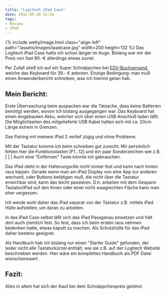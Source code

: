 ```yaml
---
title: "Logitech iPad Case"
date: 2012-05-20 15:16
tags: 
- Review
- iPad
---
```

{% include wetty/image.html class="align-left" path="/assets/images/ipadcase.jpg" width=200 height=132 %} Das Logitech iPad Case hatte ich schon länger im Auge. Bislang war mir der Preis von fast 90.-€ allerdings etwas zuviel.

Per Zufall stieß ich auf ein Super Schnäppchen bei [EDV-Buchversand](http://www.edv-buchversand.de/), welche das Keyboard für 39.- € anboten. Einzige Bedingung: man muß einen Anwenderbericht schreiben, was ich hiermit getan hab.

<!--more-->

##  Mein Bericht:
Erste Überraschung beim auspacken war die Tatsache, dass keine Batterien benötigt werden, wovon ich bislang ausgegangen war. Das Keyboard hat einen eingebauten Akku, welcher sich über einen USB Anschluß laden läßt. Die Möglichkeiten des mitgelieferte USB Kabel halten sich mit ca. 20cm Länge extrem in Grenzen. 

Das Pairing mit meinem iPad 2 verlief zügig und ohne Probleme. 

Mit der Tastatur komme ich beim schreiben gut zurecht. Mir persönlich fehlen hier die Funktionstasten [F1...12] und ein paar Sonderzeichen wie z.B. [ ] | 
Auch eine "Entfernen" Taste könnte ich gebrauchen.

Das iPad steht in der Halterungsrille nicht immer fest und kann nach hinten raus kippen. Gerade wenn man am iPad Display von eine App zur anderen wechselt, oder Buttons betätigen muß, die nicht über die Tastatur erreichbar sind, kann das leicht passieren. D.h. arbeiten mit dem Gespann Tastatur/iPad auf den Knien oder einer nicht waagrechten Fläche kann man eher vergessen.

Ich werde wohl daher das iPad separat von der Tastatur z.B. mittels iPad Hülle aufstellen, um daran zu arbeiten. 

In das iPad Case selbst läßt sich das iPad Passgenau einsetzen und hält dort auch ziemlich fest. So fest, dass ich beim ersten raus nehmen bedenken hatte, etwas kaputt zu machen. Als Schutzhülle für das iPad daher bestens geeignet.

Als Handbuch hab ich bislang nur einen "Starter Guide" gefunden, der leider nicht alle Tastaturkürzel enthält, wie sie z.B. auf der Logitech Website beschrieben werden. Hier wäre ein komplettes Handbuch als PDF Datei wünschenswert. 

## Fazit: 
Alles in allem hat sich der Kauf bei dem Schnäppchenpreis gelohnt.
